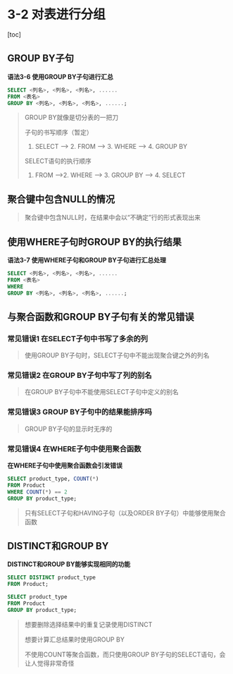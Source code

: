 # 3-2 对表进行分组

[toc]

## GROUP BY子句

**语法3-6 使用GROUP BY子句进行汇总**

```SQL
SELECT <列名>, <列名>, <列名>, ......
FROM <表名>
GROUP BY <列名>, <列名>, <列名>, ......;
```

> GROUP BY就像是切分表的一把刀
>
> 子句的书写顺序（暂定）
>
> 1. SELECT --> 2. FROM --> 3. WHERE --> 4. GROUP BY
>
> SELECT语句的执行顺序
>
> 1. FROM -->2. WHERE --> 3. GROUP BY --> 4. SELECT

## 聚合键中包含NULL的情况

> 聚合键中包含NULL时，在结果中会以“不确定”行的形式表现出来

## 使用WHERE子句时GROUP BY的执行结果

**语法3-7 使用WHERE子句和GROUP BY子句进行汇总处理**

```sql
SELECT <列名>, <列名>, <列名>, ......
FROM <表名>
WHERE
GROUP BY <列名>, <列名>, <列名>, ......;
```

## 与聚合函数和GROUP BY子句有关的常见错误

### 常见错误1 在SELECT子句中书写了多余的列

> 使用GROUP BY子句时，SELECT子句中不能出现聚合键之外的列名

### 常见错误2 在GROUP BY子句中写了列的别名

> 在GROUP BY子句中不能使用SELECT子句中定义的别名

### 常见错误3 GROUP BY子句中的结果能排序吗

> GROUP BY子句的显示时无序的

### 常见错误4 在WHERE子句中使用聚合函数

**在WHERE子句中使用聚合函数会引发错误**

```SQL
SELECT product_type, COUNT(*)
FROM Product
WHERE COUNT(*) == 2
GROUP BY product_type;
```

> 只有SELECT子句和HAVING子句（以及ORDER BY子句）中能够使用聚合函数

## DISTINCT和GROUP BY

**DISTINCT和GROUP BY能够实现相同的功能**

```sql
SELECT DISTINCT product_type
FROM Product;

SELECT product_type
FROM Product
GROUP BY product_type;
```

> 想要删除选择结果中的重复记录使用DISTINCT
>
> 想要计算汇总结果时使用GROUP BY
>
> 不使用COUNT等聚合函数，而只使用GROUP BY子句的SELECT语句，会让人觉得非常奇怪

